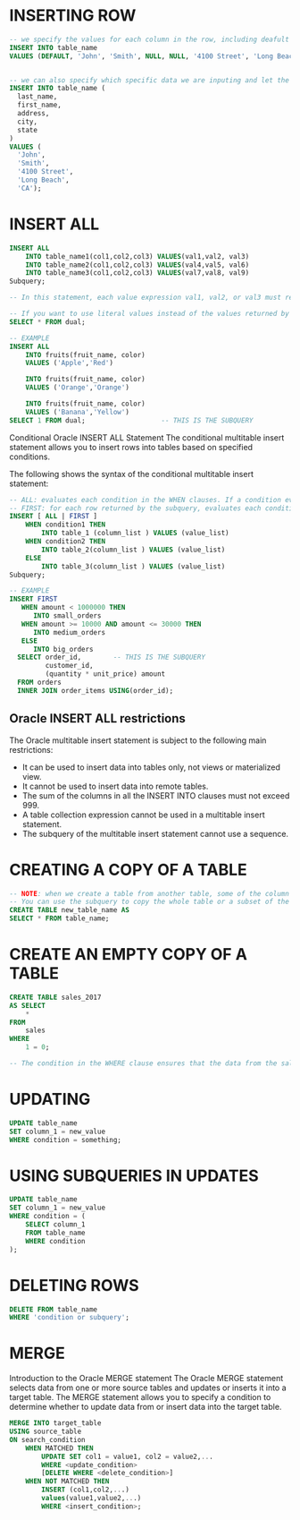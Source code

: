 # INSERTING ROW

```sql
-- we specify the values for each column in the row, including deafult values, like auto-increment, and NUlls
INSERT INTO table_name
VALUES (DEFAULT, 'John', 'Smith', NULL, NULL, '4100 Street', 'Long Beach', 'CA', DEFAULT );


-- we can also specify which specific data we are inputing and let the database insert the default or null values
INSERT INTO table_name (
  last_name,
  first_name,
  address,
  city,
  state
)
VALUES (
  'John',
  'Smith',
  '4100 Street',
  'Long Beach',
  'CA');
```

# INSERT ALL

```SQL
INSERT ALL
    INTO table_name1(col1,col2,col3) VALUES(val1,val2, val3)
    INTO table_name2(col1,col2,col3) VALUES(val4,val5, val6)
    INTO table_name3(col1,col2,col3) VALUES(val7,val8, val9)
Subquery;

-- In this statement, each value expression val1, val2, or val3 must refer to a column returned by the select list of the subquery.

-- If you want to use literal values instead of the values returned by the subquery, you use the following subquery:
SELECT * FROM dual;

-- EXAMPLE
INSERT ALL
    INTO fruits(fruit_name, color)
    VALUES ('Apple','Red')

    INTO fruits(fruit_name, color)
    VALUES ('Orange','Orange')

    INTO fruits(fruit_name, color)
    VALUES ('Banana','Yellow')
SELECT 1 FROM dual;                   -- THIS IS THE SUBQUERY
```

Conditional Oracle INSERT ALL Statement
The conditional multitable insert statement allows you to insert rows into tables based on specified conditions.

The following shows the syntax of the conditional multitable insert statement:

```SQL
-- ALL: evaluates each condition in the WHEN clauses. If a condition evaluates to true, Oracle executes the corresponding INTO clause.
-- FIRST: for each row returned by the subquery, evaluates each condition in the WHEN clause from top to bottom. If Oracle has found a condition that evaluates to true, It executes the corresponding INTO clause and skips subsequent WHEN clauses for the given row.
INSERT [ ALL | FIRST ]
    WHEN condition1 THEN
        INTO table_1 (column_list ) VALUES (value_list)
    WHEN condition2 THEN
        INTO table_2(column_list ) VALUES (value_list)
    ELSE
        INTO table_3(column_list ) VALUES (value_list)
Subquery;

-- EXAMPLE
INSERT FIRST
   WHEN amount < 1000000 THEN
      INTO small_orders
   WHEN amount >= 10000 AND amount <= 30000 THEN
      INTO medium_orders
   ELSE
      INTO big_orders
  SELECT order_id,        -- THIS IS THE SUBQUERY
         customer_id,
         (quantity * unit_price) amount
  FROM orders
  INNER JOIN order_items USING(order_id);
```

## Oracle INSERT ALL restrictions

The Oracle multitable insert statement is subject to the following main restrictions:

- It can be used to insert data into tables only, not views or materialized view.
- It cannot be used to insert data into remote tables.
- The sum of the columns in all the INSERT INTO clauses must not exceed 999.
- A table collection expression cannot be used in a multitable insert statement.
- The subquery of the multitable insert statement cannot use a sequence.

# CREATING A COPY OF A TABLE

```sql
-- NOTE: when we create a table from another table, some of the column properties, like auto-increment, are not transferred over. The primary key is not labeled either.
-- You can use the subquery to copy the whole table or a subset of the table.
CREATE TABLE new_table_name AS
SELECT * FROM table_name;

```

# CREATE AN EMPTY COPY OF A TABLE

```SQL
CREATE TABLE sales_2017
AS SELECT
    *
FROM
    sales
WHERE
    1 = 0;

-- The condition in the WHERE clause ensures that the data from the sales table is not copied to the sales_2017 table.

```

# UPDATING

```sql
UPDATE table_name
SET column_1 = new_value
WHERE condition = something;

```

# USING SUBQUERIES IN UPDATES

```sql
UPDATE table_name
SET column_1 = new_value
WHERE condition = (
    SELECT column_1
    FROM table_name
    WHERE condition
);

```

# DELETING ROWS

```sql
DELETE FROM table_name
WHERE 'condition or subquery';
```

# MERGE

Introduction to the Oracle MERGE statement
The Oracle MERGE statement selects data from one or more source tables and updates or inserts it into a target table. The MERGE statement allows you to specify a condition to determine whether to update data from or insert data into the target table.

```SQL
MERGE INTO target_table
USING source_table
ON search_condition
    WHEN MATCHED THEN
        UPDATE SET col1 = value1, col2 = value2,...
        WHERE <update_condition>
        [DELETE WHERE <delete_condition>]
    WHEN NOT MATCHED THEN
        INSERT (col1,col2,...)
        values(value1,value2,...)
        WHERE <insert_condition>;
```
